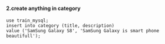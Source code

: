 #### 2.create anything in category
```mysql
use train_mysql;
insert into category (title, description)
value ('SamSung Galaxy S8', 'SamSung Galaxy is smart phone beautifull');
```
